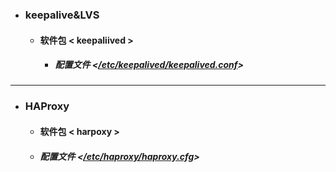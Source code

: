- ### keepalive&LVS
  - #### 软件包 < keepaliived >
    - ##### 配置文件 <[/etc/keepalived/keepalived.conf]()>
---
- ### HAProxy
  - #### 软件包 < harpoxy >
  - ##### 配置文件 <[/etc/haproxy/haproxy.cfg]()>
